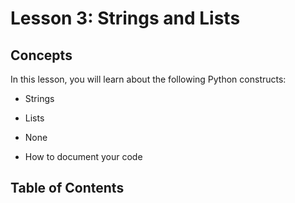 # <i class="fas fa-book fa-fw"></i> Lesson 3: Strings and Lists

## Concepts

In this lesson, you will learn about the following Python constructs:

- Strings

- Lists

- None

- How to document your code

## Table of Contents

```{tableofcontents}

```
